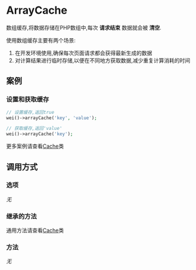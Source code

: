 ArrayCache
==========

数组缓存,将数据存储在PHP数组中,每次 **请求结束** 数据就会被 **清空**.

使用数组缓存主要有两个场景:

1. 在开发环境使用,确保每次页面请求都会获得最新生成的数据
2. 对计算结果进行临时存储,以便在不同地方获取数据,减少重复计算消耗的时间

案例
----

### 设置和获取缓存

```php
// 设置缓存,返回true
wei()->arrayCache('key', 'value');

// 获取缓存,返回'value'
wei()->arrayCache('key');
```

更多案例请查看[Cache](cache.md)类

调用方式
-------

### 选项

*无*

### 继承的方法

通用方法请查看[Cache](cache.md#通用方法)类

### 方法

*无*
